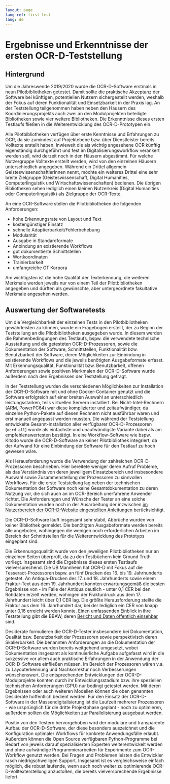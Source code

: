 ```yaml
---
layout: page
lang-ref: first test
lang: de
---
```


# Ergebnisse und Erkenntnisse der ersten OCR-D-Teststellung
## Hintergrund
Um die Jahreswende 2019/2020 wurde die OCR-D-Software erstmals in neun Pilotbibliotheken getestet. Damit sollte die praktische Akzeptanz der Software bei künftigen, potentiellen Nutzern sichergestellt werden, weshalb der Fokus auf deren Funktionalität und Einsetzbarkeit in der Praxis lag. An der Teststellung teilgenommen haben neben den Häusern des Koordinierungsprojekts auch zwei an den Modulprojekten beteiligte Bibliotheken sowie vier weitere Bibliotheken. Die Erkenntnisse dieses ersten Testlaufs fließen in die Weiterentwicklung des OCR-D-Prototypen ein.

Alle Pilotbibliotheken verfügen über erste Kenntnisse und Erfahrungen zu OCR, da sie zumindest auf Projektebene bzw. über Dienstleister bereits Volltexte erstellt haben. Inwieweit die als wichtig angesehene OCR künftig eigenständig durchgeführt und fest im Digitalisierungsworkflow verankert werden soll, wird derzeit noch in den Häusern abgestimmt. Für welche Nutzergruppe Volltexte erstellt werden, wird von den einzelnen Häusern unterschiedlich angegeben. Während ein Drittel allgemein GeisteswissenschaftlerInnen nennt, möchte ein weiteres Drittel eine sehr breite Zielgruppe (Geisteswissenschaft, Digital Humanities, Computerlinguistik und Wirtschaftswissenschaften) bedienen. Die übrigen Bibliotheken sehen lediglich einen kleinen Nutzerkreis (Digital Humanities oder Computerlinguistik) als Zielgruppe der OCR-Texte.

An eine OCR-Software stellen die Pilotbibliotheken die folgenden Anforderungen:
* hohe Erkennungsrate von Layout und Text
* kostengünstiger Einsatz
* schnelle Adaptierbarkeit/Fehlerbehebung
* Modularität
* Ausgabe in Standardformate
* Anbindung an existierende Workflows
* gut dokumentierte Schnittstellen
* Wortkoordinaten
* Trainierbarkeit
* umfangreiche GT Korpora

Am wichtigsten ist die hohe Qualität der Texterkennung, die weiteren Merkmale werden jeweils nur von einem Teil der Pilotbibliotheken angegeben und dürften als gewünschte, aber untergeordnete fakultative Merkmale angesehen werden.


## Auswertung der Softwaretests
Um die Vergleichbarkeit der einzelnen Tests in den Pilotbibliotheken gewährleisten zu können, wurde ein Fragebogen erstellt, der zu Beginn der Teststellung an die Pilotbibliotheken ausgegeben wurde. In diesem werden die Rahmenbedingungen des Testlaufs, bspw. die verwendete technische Ausstattung und die getesteten OCR-D-Prozessoren, sowie die Dokumentation der Software, Schnittstellen, Funktionalität bzw. Benutzbarkeit der Software, deren Möglichkeiten zur Einbindung in existierende Workflows und die jeweils benötigten Ausgabeformate erfasst. Mit Erkennungsqualität, Funktionalität bzw. Benutzbarkeit, offenen Anforderungen sowie positiven Merkmalen der OCR-D-Software wurde außerdem nach den Ergebnissen der Teststellung gefragt.

In der Teststellung wurden die verschiedenen Möglichkeiten zur Installation der OCR-D-Software mit und ohne Docker-Container genutzt und die Software erfolgreich auf einer breiten Auswahl an unterschiedlich leistungsstarken, teils virtuellen Servern installiert. Bei Nicht-Intel-Rechnern (ARM, PowerPC64) war diese komplizierter und zeitaufwändiger, da einzelne Python-Pakete auf diesen Rechnern nicht ausführbar waren und erst manuell angepasst werden mussten. Die während der Teststellung entwickelte Gesamt-Installation aller verfügbarer OCR-D-Prozessoren (``ocrd_all``) wurde als einfachste und unaufwändigste Variante dabei als am empfehlenswertesten bestätigt. In eine Workflow-Software wie bspw. Kitodo wurde die OCR-D-Software an keiner Pilotbibliothek integriert, da der Aufwand für eine Einbindung der Software für den Testlauf zu hoch gewesen wäre. 

Als Herausforderung wurde die Verwendung der zahlreichen OCR-D-Prozessoren beschrieben. Hier bereitete weniger deren Aufruf Probleme, als das Verständnis von deren jeweiligem Einsatzbereich und insbesondere Auswahl sowie Zusammenstellung der Prozessoren zu sinnvollen Workflows. Für die erste Teststellung lag neben der technischen Dokumentation der Software noch keine Gesamtdokumentation zu deren Nutzung vor, die sich auch an im OCR-Bereich unerfahrene Anwender richtet. Die Anforderungen und Wünsche der Tester an eine solche Dokumentation wurden noch in der Ausarbeitung der inzwischen [im Nutzerbereich der OCR-D-Website eingestellten Anleitungen](https://ocr-d.de/de/use.html) berücksichtigt. 

Die OCR-D-Software läuft insgesamt sehr stabil, Abbrüche wurden von keiner Bibliothek gemeldet. Die benötigten Ausgabeformate werden bereits alle angeboten, wohingegen die wenigen noch erforderlichen Arbeiten im Bereich der Schnittstellen für die Weiterentwicklung des Prototyps eingeplant sind.

Die Erkennungsqualität wurde von den jeweiligen Pilotbibliotheken nur an einzelnen Seiten überprüft, da zu den Testbüchern kein Ground Truth vorliegt. Insgesamt sind die Ergebnisse dieses ersten Testlaufs vielversprechend. Die UB Mannheim hat OCR-D mit Fokus auf die Tesseract-Prozessoren bspw. an fünf Drucken des 16. bis 19. Jahrhunderts getestet. An Antiqua-Drucken des 17. und 18. Jahrhunderts sowie einem Fraktur-Text aus dem 19. Jahrhundert konnten erwartungsgemäß die besten Ergebnisse von - im Falle der Antiqua deutlich - unter 0,1 CER bei den Rohdaten erzielt werden, wohingen der Frakturdruck aus dem 17. Jahrhundert leicht über 0,1 CER lag. Die größte Herausforderung stellte die Fraktur aus dem 16. Jahrhundert dar, bei der lediglich ein CER von knapp unter 0,16 erreicht werden konnte. Einen umfassenden Einblick in ihre Teststellung gibt die BBAW, deren [Bericht und Daten öffentlich einsehbar](https://github.com/tboenig/ocrd_bbaw_pilotbibliothek) sind.

Desiderate formulieren die OCR-D-Tester insbesondere bei Dokumentation, Qualität bzw. Benutzbarkeit der Prozessoren sowie perspektivisch deren Skalierbarkeit. Die benannten Anforderungen an die Dokumentation der OCR-D-Software wurden bereits weitgehend umgesetzt, wobei Dokumentation insgesamt als kontinuierliche Aufgabe aufgefasst wird in die sukzessive vor allem auch praktische Erfahrungen in der Anwendung der OCR-D-Software einfließen müssen. Im Bereich der Prozessoren wären v.a. zu Layouterkennung und Nachkorrektur noch Verbesserungen wünschenswert. Die entsprechenden Entwicklungen der OCR-D-Modulprojekte konnten durch ihr Entwicklungsstadium bzw. ihre speziellen technischen Anforderungen (GPU) nur bedingt getestet werden. Mit deren Ergebnissen oder auch weiteren Modellen können die oben genannten Desiderate hoffentlich bedient werden. Für den Einsatz der OCR-D-Software in der Massendigitalisierung ist die Laufzeit mehrerer Prozessoren - wie ursprünglich für die dritte Projektphase geplant - noch zu optimieren, außerdem sollten die Möglichkeiten zur Parallelisierung ausgebaut werden. 

Positiv von den Testern hervorgehoben wird der modulare und transparente Aufbau der OCR-D-Software, der diese besonders auszeichnet und die Konfiguration optimaler Workflows für konkrete Anwendungsfälle erlaubt. Außerdem können die Open Source verfügbaren Python-Programme bei Bedarf von jeweils darauf spezialisierten Experten weiterentwickelt werden und ohne aufwändige Programmierarbeiten für Experimente zum OCR-Workflow genutzt werden. Bei Fragen und Problemen leisten die Entwickler rasch niedrigschwelligen Support. Insgesamt ist es vergleichsweise einfach möglich, die robust laufende, wenn auch noch weiter zu optimierende OCR-D-Volltexterstellung anzustoßen, die bereits vielversprechende Ergebnisse liefert.



